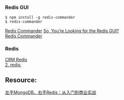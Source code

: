 ### Redis GUI
```
$ npm install -g redis-commander
$ redis-commander
```
[Redis Commander](https://joeferner.github.io/redis-commander/) 
[So, You’re Looking for the Redis GUI?](https://redislabs.com/blog/so-youre-looking-for-the-redis-gui/)  
[Redis Commander](https://www.npmjs.com/package/redis-commander)  

### Redis
[CRM Redis](https://github.com/GlennOu66304/Full-Stack-Development/blob/master/Project%20%20%20building/CRM.md)  
[2. redis:](https://github.com/GlennOu66304/Data-Sciences/blob/master/Python%20And%20Python%20Craw/Wechat%20minning/We%20chat%20article%20spider.md)   
## Resource:
[左手MongoDB，右手Redis：从入门到商业实战](https://weread.qq.com/web/reader/c9e32a40718487bac9ea1f8kc81322c012c81e728d9d180)  
